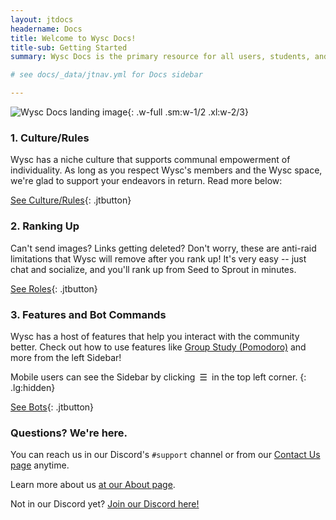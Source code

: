 ```yaml
---
layout: jtdocs
headername: Docs
title: Welcome to Wysc Docs!
title-sub: Getting Started
summary: Wysc Docs is the primary resource for all users, students, and visitors of Wysc.

# see docs/_data/jtnav.yml for Docs sidebar

---
```


![Wysc Docs landing image](/media/ben-white-eeiAnugy2Hs-unsplash_c3.jpg){: .w-full .sm:w-1/2 .xl:w-2/3}

### 1. Culture/Rules

Wysc has a niche culture that supports communal empowerment of individuality. As long as you respect Wysc's members and the Wysc space, we're glad to support your endeavors in return. Read more below:

[See Culture/Rules](/docs/culture){: .jtbutton}

### 2. Ranking Up

Can't send images? Links getting deleted? Don't worry, these are anti-raid limitations that Wysc will remove after you rank up! It's very easy -- just chat and socialize, and you'll rank up from Seed to Sprout in minutes.

[See Roles](/docs/roles){: .jtbutton}

### 3. Features and Bot Commands

Wysc has a host of features that help you interact with the community better. Check out how to use features like [Group Study (Pomodoro)](/docs/study) and more from the left Sidebar!

Mobile users can see the Sidebar by clicking&ensp;&#9776;&ensp;in the top left corner.
{: .lg:hidden}

[See Bots](/docs/bots){: .jtbutton}

### Questions? We're here.

You can reach us in our Discord's `#support` channel or from our [Contact Us page](/docs/contact) anytime.

Learn more about us [at our About page](/docs/about).

Not in our Discord yet? [Join our Discord here!](/invite)